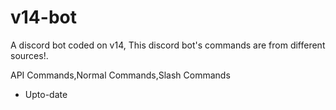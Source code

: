 # v14-bot
A discord bot coded on v14, This discord bot's commands are from different sources!.


API Commands,Normal Commands,Slash Commands

- Upto-date
